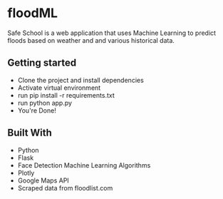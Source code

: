# floodML
Safe School is a web application that uses Machine Learning to predict floods based on weather and and various historical data.

## Getting started
- Clone the project and install dependencies
- Activate virtual environment
- run pip install -r requirements.txt
- run python app.py
- You're Done!

## Built With
* Python
* Flask
* Face Detection Machine Learning Algorithms
* Plotly 
* Google Maps API
* Scraped data from floodlist.com
